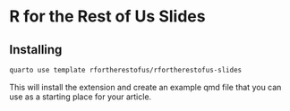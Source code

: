 # R for the Rest of Us Slides

## Installing

```bash
quarto use template rfortherestofus/rfortherestofus-slides
```
This will install the extension and create an example qmd file that you can use as a starting place for your article.
